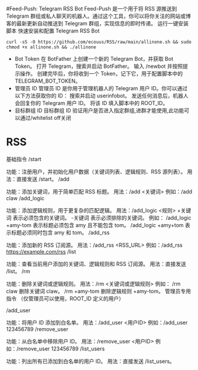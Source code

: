 #Feed-Push: Telegram RSS Bot
Feed-Push 是一个用于将 RSS 源推送到 Telegram 群组或私人聊天的机器人。通过这个工具，你可以将你关注的网站或博客的最新更新自动推送到 Telegram 群组，实现信息的即时传递。
运行一键安装脚本
快速安装和配置 Telegram RSS Bot
```
curl -sS -O https://github.com/ecouus/RSS/raw/main/allinone.sh && sudo chmod +x allinone.sh && ./allinone
```
- Bot Token
在 BotFather 上创建一个新的 Telegram Bot，并获取 Bot Token。
打开 Telegram，搜索并启动 BotFather。
输入 /newbot 并按照提示操作。
创建完毕后，你将收到一个 Token，记下它，用于配置脚本中的 TELEGRAM_BOT_TOKEN。
- 管理员 ID
管理员 ID 是你用于管理机器人的 Telegram 用户 ID。你可以通过以下方法获取你的 ID：
搜索并启动 userinfobot。
发送任何消息后，机器人会回复你的 Telegram 用户 ID。
将该 ID 填入脚本中的 ROOT_ID。
- 目标群组 ID
目标群组 ID 验证用户是否进入指定群组,进群才能使用,此功能可以通过/whitelist off关闭

# RSS
基础指令
/start

功能：注册用户，并初始化用户数据（关键词列表、逻辑规则、RSS 源列表）。
用法：直接发送 /start。
/add

功能：添加关键词，用于简单匹配 RSS 标题。
用法：/add <关键词>
例如：/add claw
/add_logic

功能：添加逻辑规则，用于更复杂的匹配逻辑。
用法：/add_logic <规则>
+关键词 表示必须包含的关键词。
-关键词 表示必须排除的关键词。 例如：
/add_logic +amy-tom 表示标题必须包含 amy 且不能包含 tom。
/add_logic +amy+tom 表示标题必须同时包含 amy 和 tom。
/add_rss

功能：添加新的 RSS 订阅源。
用法：/add_rss <RSS_URL>
例如：/add_rss https://example.com/rss
/list

功能：查看当前用户添加的关键词、逻辑规则和 RSS 订阅源。
用法：直接发送 /list。
/rm

功能：删除关键词或逻辑规则。
用法：/rm <关键词或逻辑规则>
例如：
/rm claw 删除关键词 claw。
/rm +amy-tom 删除逻辑规则 +amy-tom。
管理员专用指令
（仅管理员可以使用，ROOT_ID 定义的用户）

/add_user

功能：将用户 ID 添加到白名单。
用法：/add_user <用户ID>
例如：/add_user 123456789
/remove_user

功能：从白名单中移除用户 ID。
用法：/remove_user <用户ID>
例如：/remove_user 123456789
/list_users

功能：列出所有已添加到白名单的用户 ID。
用法：直接发送 /list_users。
